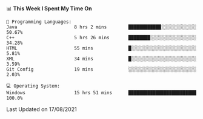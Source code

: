 
<!--START_SECTION:waka-->
📊 **This Week I Spent My Time On** 

```text
💬 Programming Languages: 
Java                     8 hrs 2 mins        ████████████░░░░░░░░░░░░░   50.67% 
C++                      5 hrs 26 mins       ████████░░░░░░░░░░░░░░░░░   34.28% 
HTML                     55 mins             █░░░░░░░░░░░░░░░░░░░░░░░░   5.81% 
XML                      34 mins             █░░░░░░░░░░░░░░░░░░░░░░░░   3.59% 
Git Config               19 mins             ░░░░░░░░░░░░░░░░░░░░░░░░░   2.03%

💻 Operating System: 
Windows                  15 hrs 51 mins      █████████████████████████   100.0%

```


 Last Updated on 17/08/2021
<!--END_SECTION:waka-->
